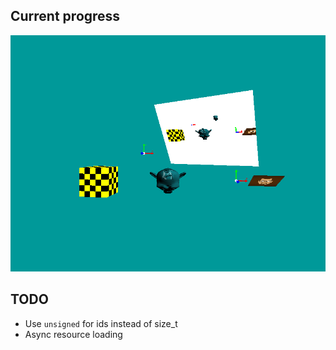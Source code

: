 ## Current progress
![Current progress](/screenshot.png?raw=true)

## TODO
* Use `unsigned` for ids instead of size_t
* Async resource loading
